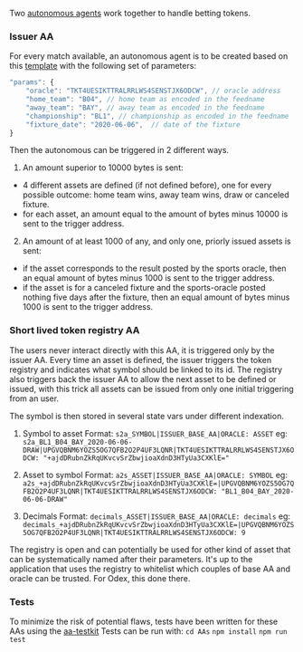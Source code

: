 Two [autonomous agents](https://developer.obyte.org/autonomous-agents) work together to handle betting tokens.

### Issuer AA

For every match available, an autonomous agent is to be created based on this [template](AAs/asset-issuer/asset-issuer.ojson) with the following  set of parameters:

```js
"params": {
	"oracle": "TKT4UESIKTTRALRRLWS4SENSTJX6ODCW", // oracle address
	"home_team": "B04", // home team as encoded in the feedname
	"away_team": "BAY", // away team as encoded in the feedname
	"championship": "BL1", // championship as encoded in the feedname
	"fixture_date": "2020-06-06",  // date of the fixture
}
```

Then the autonomous can be triggered in 2 different ways.

1. An amount superior to 10000 bytes is sent:
- 4 different assets are defined (if not defined before), one for every possible outcome: home team wins, away team wins, draw or canceled fixture.
- for each asset, an amount equal to the amount of bytes minus 10000 is sent to the trigger address.

2. An amount of at least 1000 of any, and only one, priorly issued assets is sent:
- if the asset corresponds to the result posted by the sports oracle, then an equal amount of bytes minus 1000 is sent to the trigger address.
- if the asset is for a canceled fixture and the sports-oracle posted nothing five days after the fixture, then an equal amount of bytes minus 1000 is sent to the trigger address.

### Short lived token registry AA

The users never interact directly with this AA, it is triggered only by the issuer AA. Every time an asset is defined, the issuer triggers the token registry and indicates what symbol should be linked to its id. The registry also triggers back the issuer AA to allow the next asset to be defined or issued, with this trick all assets can be issued from only one initial triggering from an user.

The symbol is then stored in several state vars under different indexation.

1. Symbol to asset
Format: `s2a_SYMBOL|ISSUER_BASE_AA|ORACLE: ASSET`
eg: `s2a_BL1_B04_BAY_2020-06-06-DRAW|UPGVQBNM6YOZS5OG7QFB2O2P4UF3LQNR|TKT4UESIKTTRALRRLWS4SENSTJX6ODCW: "+ajdDRubnZkRqUKvcvSrZbwjioaXdnD3HTyUa3CXKlE="`

2. Asset to symbol
Format: `a2s_ASSET|ISSUER_BASE_AA|ORACLE: SYMBOL`
eg: `a2s_+ajdDRubnZkRqUKvcvSrZbwjioaXdnD3HTyUa3CXKlE=|UPGVQBNM6YOZS5OG7QFB2O2P4UF3LQNR|TKT4UESIKTTRALRRLWS4SENSTJX6ODCW: "BL1_B04_BAY_2020-06-06-DRAW"`

3. Decimals
Format: `decimals_ASSET|ISSUER_BASE_AA|ORACLE: decimals`
eg: `decimals_+ajdDRubnZkRqUKvcvSrZbwjioaXdnD3HTyUa3CXKlE=|UPGVQBNM6YOZS5OG7QFB2O2P4UF3LQNR|TKT4UESIKTTRALRRLWS4SENSTJX6ODCW: 9`

The registry is open and can potentially be used for other kind of asset that can be systematically named after their parameters. It's up to the application that uses the registry to whitelist which couples of base AA and oracle can be trusted. For Odex, this done there.

### Tests

To minimize the risk of potential flaws, tests have been written for these AAs using the [aa-testkit](https://github.com/valyakin/aa-testkit)
Tests can be run with:
`cd AAs`
`npm install`
`npm run test`